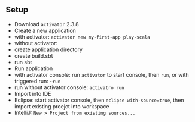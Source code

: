## Setup
* Download `activator` 2.3.8
* Create a new application
 * with activator: `activator new my-first-app play-scala`
 * without activator: 
  * create application directory
  * create build.sbt
  * run sbt
* Run application
 * with activator console: run `activator` to start console, then `run`, or with triggered run: `~run`
 * run without activator console: `activatro run`
* Import into IDE
 * Eclipse: start activator console, then `eclipse with-source=true`, then import existing proejct into workspace
 * IntelliJ: `New > Project from existing sources...`
## 
